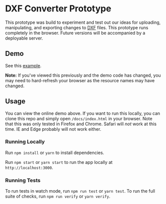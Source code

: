 # DXF Converter Prototype

This prototype was build to experiment and test out our ideas for uploading, manipulating, and exporting changes to [DXF](https://en.wikipedia.org/wiki/AutoCAD_DXF) files. This prototype runs completely in the browser. Future versions will be accompanied by a deployable server.

## Demo
See this [example](https://jdrfelectromag.github.io/dxf-converter-ui-prototype/). 

**Note:** If you've viewed this previously and the demo code has changed, you may need to hard-refresh your browser as the resource names may have changed. 

## Usage
You can view the online demo above. If you want to run this locally, you can clone this repo and simply open `/docs/index.html` in your browser. Note that this was only tested in Firefox and Chrome. Safari will _not_ work at this time. IE and Edge probably will not work either.

### Running Locally
Run `npm install` or `yarn` to install dependencies. 

Run `npm start` or `yarn start` to run the app locally at `http://localhost:3000`.

### Running Tests
To run tests in watch mode, run `npm run test` or `yarn test`. To run the full suite of checks, run `npm run verify` or `yarn verify`.
